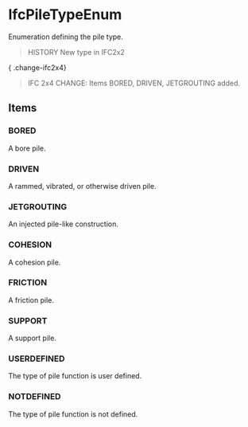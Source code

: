 # IfcPileTypeEnum

Enumeration defining the pile type.
<!-- end of short definition -->

> HISTORY New type in IFC2x2

{ .change-ifc2x4}
> IFC 2x4 CHANGE: Items BORED, DRIVEN, JETGROUTING added.

## Items

### BORED
A bore pile.

### DRIVEN
A rammed, vibrated, or otherwise driven pile.

### JETGROUTING
An injected pile-like construction.

### COHESION
A cohesion pile.

### FRICTION
A friction pile.

### SUPPORT
A support pile.

### USERDEFINED
The type of pile function is user defined.

### NOTDEFINED
The type of pile function is not defined.
